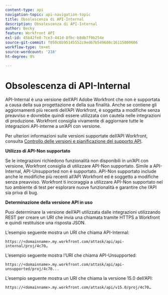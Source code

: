 ```yaml
---
content-type: api
navigation-topic: api-navigation-topic
title: Obsolescenza di API-Internal
description: Obsolescenza di API-Internal
author: Becky
feature: Workfront API
exl-id: 45b42fe8-7ce3-441d-8fbc-b8db7f9b254e
source-git-commit: f050c8b95145552c9ed67b549608c16115000606
workflow-type: tm+mt
source-wordcount: '218'
ht-degree: 0%

---
```


# Obsolescenza di API-Internal

API-Internal è una versione dell’API Adobe Workfront che non è supportata a causa della sua progettazione e della sua finalità. Anche se contiene gli aggiornamenti più recenti dell’API Workfront, è soggetta a modifiche senza preavviso e dovrebbe quindi essere utilizzata con cautela nelle integrazioni di produzione. Workfront consiglia vivamente di aggiornare tutte le integrazioni API-interne a un’API con versione.

Per ulteriori informazioni sulle versioni supportate dell’API Workfront, consulta [Controllo delle versioni e pianificazione del supporto API](../../wf-api/api/api-version-support-schedule.md).

**Utilizzo di API-Non supportato**

Se le integrazioni richiedono funzionalità non disponibili in un’API con versione, Workfront consiglia di utilizzare API-Non supportato. Simile a API-Internal, API-Unsupported non è supportato. API-Non supportato include anche le modifiche più recenti all’API Workfront ed è soggetto a modifiche senza preavviso. Workfront ti incoraggia a utilizzare API-Non supportato nel tuo ambiente di test per esplorare nuove funzionalità e garantire che l’API sia priva di bug.

**Determinazione della versione API in uso**

Puoi determinare la versione dell’API utilizzata dalle integrazioni utilizzando REST per creare un URI che invia una chiamata tramite HTTPS a Workfront e quindi restituisce una risposta JSON.

L’esempio seguente mostra un URI che chiama API-Internal:

```
https://<domainname>.my.workfront.com/attask/api/api-internal/proj/4c70…
```

L’esempio seguente mostra l’URI che chiama API-Unsupported:

```
https://<domainname>.my.workfront.com/attask/api/api-unsupported/proj/4c70...
```

L’esempio seguente mostra un URI che chiama la versione 15.0 dell’API:

```
https://<domainname>.my.workfront.com/attask/api/v15.0/proj/4c70…
```
